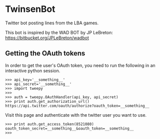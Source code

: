 TwinsenBot
==========

Twitter bot posting lines from the LBA games.

This bot is inspired by the WAD BOT by JP LeBreton: https://bitbucket.org/JPLeBreton/wadbot


Getting the OAuth tokens
------------------------

In order to get the user's OAuth token, you need to run the following in an interactive python session.

    >>> api_key='__something__'
    >>> api_secret='__something__'
    >>> import tweepy
    >>>
    >>> auth = tweepy.OAuthHandler(api_key, api_secret)
    >>> print auth.get_authorization_url()
    https://api.twitter.com/oauth/authorize?oauth_token=__something__

Visit this page and authenticate with the twitter user you want to use.

    >>> print auth.get_access_token(8521080)
    oauth_token_secret=__something__&oauth_token=__something__
    >>>
